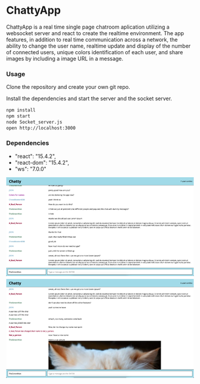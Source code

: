 ChattyApp
=====================

ChattyApp is a real time single page chatroom aplication utilizing a websocket server and react to create the realtime environment. The app features, in addition to real time communication across a network, the ability to change the user name, realtime update and display of the number of connected users, unique colors identification of each user, and share images by including a image URL in a message.

### Usage

Clone the repository and create your own git repo.

Install the dependencies and start the server and the socket server.

```
npm install
npm start
node Socket_server.js
open http://localhost:3000
```

### Dependencies

* "react": "15.4.2",
* "react-dom": "15.4.2",
* "ws": "7.0.0"

!["Chatroom"](https://github.com/juliantomlin/chattyApp/blob/master/docs/ChatRoomPicture.png)